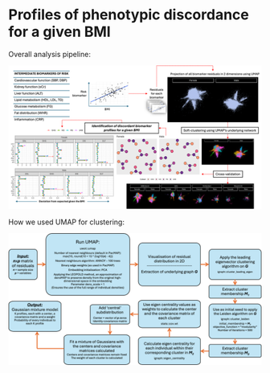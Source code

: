 # Profiles of phenotypic discordance for a given BMI

Overall analysis pipeline:

![](./plots/AnalysisPlot.png)

How we used UMAP for clustering:

![](./plots/Clusmethod.png)